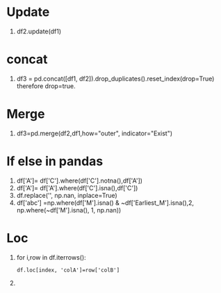 
# Update
1. df2.update(df1) 
   
# concat
1. df3 = pd.concat([df1, df2]).drop_duplicates().reset_index(drop=True)  
   therefore drop=true.
# Merge
1. df3=pd.merge(df2,df1,how="outer", indicator="Exist") 
   
# If else in pandas
1. df['A']=  df['C'].where(df['C'].notna(),df['A']) 
2. df['A']=  df['A'].where(df['C'].isna(),df['C'])
3. df.replace('', np.nan, inplace=True)
4. df['abc'] =np.where(df['M'].isna() & ~df['Earliest_M'].isna(),2, np.where(~df['M'].isna(), 1, np.nan))

# Loc
1. for i,row in df.iterrows():
   
       df.loc[index, 'colA']=row['colB']
   
2.


